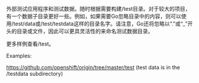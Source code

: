 外部测试应用程序和测试数据。随时根据需要构建/test目录。对于较大的项目，有一个数据子目录更好一些。例如，如果需要Go忽略目录中的内容，则可以使用/test/data或/test/testdata这样的目录名字。请注意，Go还将忽略以“.”或“_”开头的目录或文件，因此可以更具灵活性的来命名测试数据目录。

更多样例查看/test。

Examples:

https://github.com/openshift/origin/tree/master/test (test data is in the /testdata subdirectory)